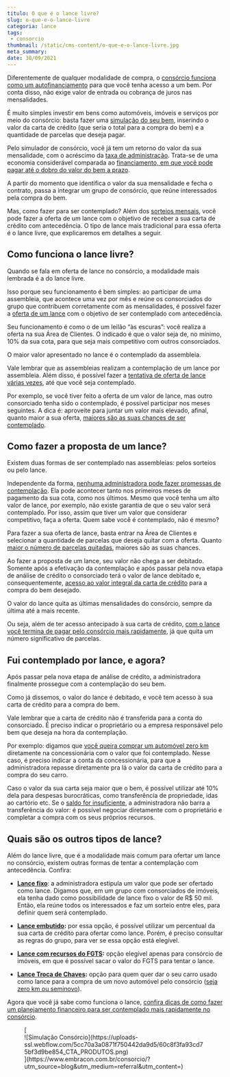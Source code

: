 ```yaml
---
titulo: O que é o lance livre?
slug: o-que-e-o-lance-livre
categoria: lance
tags:
 - consorcio
thumbnail: /static/cms-content/o-que-e-o-lance-livre.jpg
meta_summary: 
date: 30/09/2021
---
```

Diferentemente de qualquer modalidade de compra, o [consórcio funciona como um autofinanciamento](https://www.embracon.com.br/blog/autofinanciamento-o-que-e-e-como-um-consorcio-pode-ajuda-lo) para que você tenha acesso a um bem. Por conta disso, não exige valor de entrada ou cobrança de juros nas mensalidades.

É muito simples investir em bens como automóveis, imóveis e serviços por meio do consórcio: basta fazer uma [simulação do seu bem](https://www.embracon.com.br/blog/simulacao-de-consorcio), inserindo o valor da carta de crédito (que seria o total para a compra do bem) e a quantidade de parcelas que deseja pagar.

Pelo simulador de consórcio, você já tem um retorno do valor da sua mensalidade, com o acréscimo da [taxa de administração](https://www.embracon.com.br/blog/como-funciona-a-taxa-de-administracao-de-um-consorcio). Trata-se de uma economia considerável comparada ao [financiamento, em que você pode pagar até o dobro do valor do bem a prazo](https://www.embracon.com.br/blog/entenda-quais-sao-as-6-maiores-desvantagens-do-financiamento).

A partir do momento que identifica o valor da sua mensalidade e fecha o contrato, passa a integrar um grupo de consórcio, que reúne interessados pela compra do bem.

Mas, como fazer para ser contemplado? Além dos [sorteios mensais](https://www.embracon.com.br/conhecaoconsorcio/como-sao-realizados-os-sorteios-nas-assembleias), você pode fazer a oferta de um lance com o objetivo de receber a sua carta de crédito com antecedência. O tipo de lance mais tradicional para essa oferta é o lance livre, que explicaremos em detalhes a seguir.

Como funciona o lance livre? 
-----------------------------

Quando se fala em oferta de lance no consórcio, a modalidade mais lembrada é a do lance livre.

Isso porque seu funcionamento é bem simples: ao participar de uma assembleia, que acontece uma vez por mês e reúne os consorciados do grupo que contribuem corretamente com as mensalidades, é possível fazer a [oferta de um lance](https://www.embracon.com.br/blog/como-funcionam-os-tipos-de-lances-no-consorcio) com o objetivo de ser contemplado com antecedência.

Seu funcionamento é como o de um leilão “às escuras”: você realiza a oferta na sua Área de Clientes. O indicado é que o valor seja de, no mínimo, 10% da sua cota, para que seja mais competitivo com outros consorciados.

O maior valor apresentado no lance é o contemplado da assembleia.

Vale lembrar que as assembleias realizam a contemplação de um lance por assembleia. Além disso, é possível fazer a [tentativa de oferta de lance várias vezes](https://www.embracon.com.br/blog/saiba-como-definir-o-valor-de-lance-para-ser-contemplado-mais-rapido), até que você seja contemplado.

Por exemplo, se você tiver feito a oferta de um valor de lance, mas outro consorciado tenha sido o contemplado, é possível participar nos meses seguintes. A dica é: aproveite para juntar um valor mais elevado, afinal, quanto maior a sua oferta, [maiores são as suas chances de ser contemplado](https://www.embracon.com.br/blog/como-ser-contemplado-mais-rapido-no-consorcio).

Como fazer a proposta de um lance? 
-----------------------------------

Existem duas formas de ser contemplado nas assembleias: pelos sorteios ou pelo lance.

Independente da forma, [nenhuma administradora pode fazer promessas de contemplação](https://www.embracon.com.br/blog/nao-existe-promessa-de-contemplacao-em-consorcio). Ela pode acontecer tanto nos primeiros meses de pagamento da sua cota, como nos últimos. Mesmo que você tenha um alto valor de lance, por exemplo, não existe garantia de que o seu valor será contemplado. Por isso, assim que tiver um valor que considerar competitivo, faça a oferta. Quem sabe você é contemplado, não é mesmo?

Para fazer a sua oferta de lance, basta entrar na Área de Clientes e selecionar a quantidade de parcelas que deseja quitar com a oferta. Quanto [maior o número de parcelas quitadas](https://www.embracon.com.br/blog/qual-o-valor-ideal-da-parcela-mensal-de-um-consorcio), maiores são as suas chances.

Ao fazer a proposta de um lance, seu valor não chega a ser debitado. Somente após a efetivação da contemplação e após passar pela nova etapa de análise de crédito o consorciado terá o valor de lance debitado e, consequentemente, [acesso ao valor integral da carta de crédito](https://www.embracon.com.br/blog/tudo-o-que-voce-precisa-saber-sobre-a-carta-de-credito-de-consorcios) para a compra do bem desejado.

O valor do lance quita as últimas mensalidades do consórcio, sempre da última até a mais recente.

Ou seja, além de ter acesso antecipado à sua carta de crédito, [com o lance você termina de pagar pelo consórcio mais rapidamente](https://www.embracon.com.br/blog/antecipar-parcelas-do-consorcio-vale-a-pena), já que quita um número significativo de parcelas.

Fui contemplado por lance, e agora? 
------------------------------------

Após passar pela nova etapa de análise de crédito, a administradora finalmente prossegue com a contemplação do seu bem.

Como já dissemos, o valor do lance é debitado, e você tem acesso à sua carta de crédito para a compra do bem.

Vale lembrar que a carta de crédito não é transferida para a conta do consorciado. É preciso indicar o proprietário ou a empresa responsável pelo bem que deseja na hora da contemplação.

Por exemplo: digamos que [você queira comprar um automóvel zero km](https://www.embracon.com.br/blog/guia-completo-para-a-compra-do-primeiro-carro) diretamente na concessionária com o valor que foi contemplado. Nesse caso, é preciso indicar a conta da concessionária, para que a administradora repasse diretamente pra lá o valor da carta de crédito para a compra do seu carro.

Caso o valor da sua carta seja maior que o bem, é possível utilizar até 10% dela para despesas burocráticas, como transferência de propriedade, idas ao cartório etc. Se o [saldo for insuficiente](https://www.embracon.com.br/blog/e-possivel-comprar-um-bem-maior-do-que-minha-carta-de-credito-a-embracon-responde), a administradora não barra a transferência do valor: é possível negociar diretamente com o proprietário e completar a compra com os seus próprios recursos.

Quais são os outros tipos de lance? 
------------------------------------

Além do lance livre, que é a modalidade mais comum para ofertar um lance no consórcio, existem outras formas de tentar a contemplação com antecedência. Confira:

- [**Lance fixo**](https://www.embracon.com.br/blog/o-que-e-um-lance-fixo-no-consorcio): a administradora estipula um valor que pode ser ofertado como lance. Digamos que, em um grupo com consorciados de imóveis, ela tenha dado como possibilidade de lance fixo o valor de R$ 50 mil. Então, ela reúne todos os interessados e faz um sorteio entre eles, para definir quem será contemplado.
- [**Lance embutido**](https://www.embracon.com.br/blog/lance-embutido-entenda-o-que-e-como-funciona-e-como-fazer)**:** por essa opção, é possível utilizar um percentual da sua carta de crédito para ofertar como lance. Porém, é preciso consultar as regras do grupo, para ver se essa opção está elegível.
- [**Lance com recursos do FGTS**](https://www.embracon.com.br/blog/5-passos-para-voce-usar-o-fgts-no-consorcio-imobiliario)**:** opção elegível apenas para consórcio de imóveis, em que é possível sacar o valor do FGTS para tentar o lance.

- [**Lance Troca de Chaves**](https://www.embracon.com.br/conhecaoconsorcio/o-que-e-o-lance-troca-de-chaves)**:** opção para quem quer dar o seu carro usado como lance para a compra de um novo automóvel pelo consórcio ([seja zero km ou seminovo](https://www.embracon.com.br/blog/carro-zero-ou-seminovo)).

Agora que você já sabe como funciona o lance, [confira dicas de como fazer um planejamento financeiro para ser contemplado mais rapidamente no consórcio](https://www.embracon.com.br/blog/planejamento-financeiro-um-guia-para-as-financas-nao-sairem-de-controle).

<figure class="w-richtext-figure-type-image w-richtext-align-center">[<div>![Simulação Consórcio](https://uploads-ssl.webflow.com/5cc70a3a0871f750442da9d5/60c8f3fa93cd75bf3d9be854_CTA_PRODUTOS.png)</div>](https://www.embracon.com.br/consorcio/?utm_source=blog&utm_medium=referral&utm_content=)</figure>
